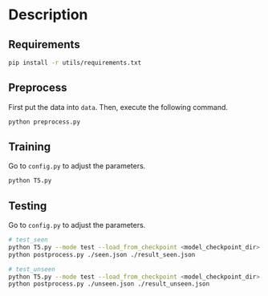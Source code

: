 # Description

## Requirements

```bash
pip install -r utils/requirements.txt
```

## Preprocess

First put the data into `data`. Then, execute the following command.

```bash
python preprocess.py
```

## Training

Go to `config.py` to adjust the parameters.

```bash
python T5.py
```

## Testing

Go to `config.py` to adjust the parameters.

```bash
# test_seen
python T5.py --mode test --load_from_checkpoint <model_checkpoint_dir> --test_type seen --output_path ./seen.json
python postprocess.py ./seen.json ./result_seen.json

# test_unseen
python T5.py --mode test --load_from_checkpoint <model_checkpoint_dir> --test_type unseen --output_path ./unseen.json
python postprocess.py ./unseen.json ./result_unseen.json
```
